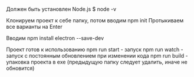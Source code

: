 Должен быть установлен Node.js
$ node -v

Клонируем проект к себе папку, потом вводим
npm init
Протыкиваем все варианты на Enter

Вводим
npm install electron --save-dev

Проект готов к использованию
npm run start - запуск
npm run watch - запуск с постоянным обновлением при изменении кода
npm run build - упаковка проекта в exe (предыдущую папку следует удалить, иначе не обновится)